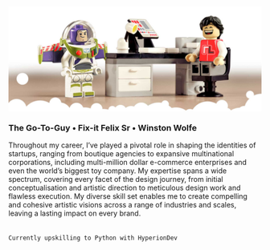 <!--#responsive-image {  width: 100%;  height: auto; } -->

<img align="center" src="GitHubReadme_Header_cloudy.jpg">

### The Go-To-Guy • Fix-it Felix Sr • Winston Wolfe

Throughout my career, I’ve played a pivotal role in shaping the identities of startups, ranging from boutique agencies to expansive multinational corporations, including multi-million dollar e-commerce enterprises and even the world’s biggest toy company. My expertise spans a wide spectrum, covering every facet of the design journey, from initial conceptualisation and artistic direction to meticulous design work and flawless execution. My diverse skill set enables me to create compelling and cohesive artistic visions across a range of industries and scales, leaving a lasting impact on every brand.<br><br>

`Currently upskilling to Python with HyperionDev`

<!-- Archived content -->
<!--### Hi there 👋 -->

<!--
<img style="float: left;valign: middle;" src="HyperionDev_logo.jpg" width="20">
**RobLightYear/RobLightYear** is a ✨ _special_ ✨ repository because its `README.md` (this file) appears on your GitHub profile.

Here are some ideas to get you started:

- 🔭 I’m currently working on ...
- 🌱 I’m currently learning ...
- 👯 I’m looking to collaborate on ...
- 🤔 I’m looking for help with ...
- 💬 Ask me about ...
- 📫 How to reach me: ...
- 😄 Pronouns: ...
- ⚡ Fun fact: ...
-->
